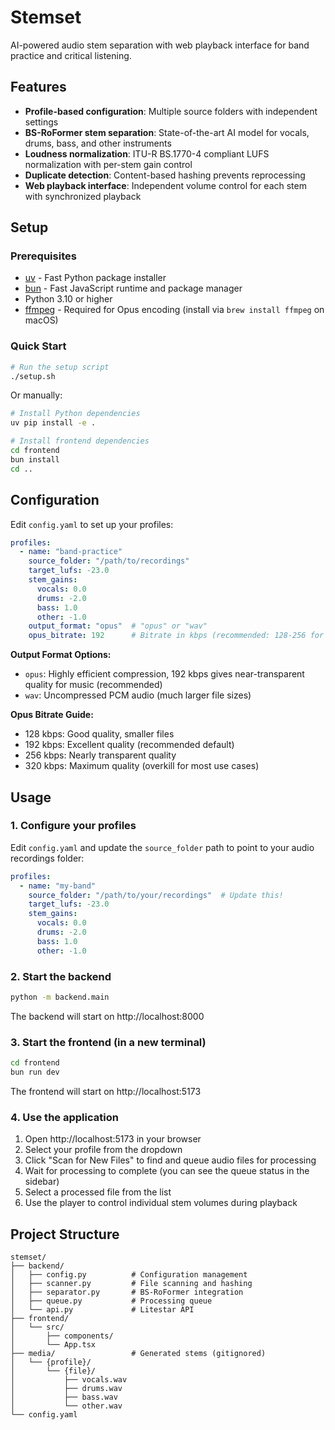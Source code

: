 # Stemset

AI-powered audio stem separation with web playback interface for band practice and critical listening.

## Features

- **Profile-based configuration**: Multiple source folders with independent settings
- **BS-RoFormer stem separation**: State-of-the-art AI model for vocals, drums, bass, and other instruments
- **Loudness normalization**: ITU-R BS.1770-4 compliant LUFS normalization with per-stem gain control
- **Duplicate detection**: Content-based hashing prevents reprocessing
- **Web playback interface**: Independent volume control for each stem with synchronized playback

## Setup

### Prerequisites

- [uv](https://docs.astral.sh/uv/) - Fast Python package installer
- [bun](https://bun.sh/) - Fast JavaScript runtime and package manager
- Python 3.10 or higher
- [ffmpeg](https://ffmpeg.org/) - Required for Opus encoding (install via `brew install ffmpeg` on macOS)

### Quick Start

```bash
# Run the setup script
./setup.sh
```

Or manually:

```bash
# Install Python dependencies
uv pip install -e .

# Install frontend dependencies
cd frontend
bun install
cd ..
```

## Configuration

Edit `config.yaml` to set up your profiles:

```yaml
profiles:
  - name: "band-practice"
    source_folder: "/path/to/recordings"
    target_lufs: -23.0
    stem_gains:
      vocals: 0.0
      drums: -2.0
      bass: 1.0
      other: -1.0
    output_format: "opus"  # "opus" or "wav"
    opus_bitrate: 192      # Bitrate in kbps (recommended: 128-256 for music)
```

**Output Format Options:**
- `opus`: Highly efficient compression, 192 kbps gives near-transparent quality for music (recommended)
- `wav`: Uncompressed PCM audio (much larger file sizes)

**Opus Bitrate Guide:**
- 128 kbps: Good quality, smaller files
- 192 kbps: Excellent quality (recommended default)
- 256 kbps: Nearly transparent quality
- 320 kbps: Maximum quality (overkill for most use cases)

## Usage

### 1. Configure your profiles

Edit `config.yaml` and update the `source_folder` path to point to your audio recordings folder:

```yaml
profiles:
  - name: "my-band"
    source_folder: "/path/to/your/recordings"  # Update this!
    target_lufs: -23.0
    stem_gains:
      vocals: 0.0
      drums: -2.0
      bass: 1.0
      other: -1.0
```

### 2. Start the backend

```bash
python -m backend.main
```

The backend will start on http://localhost:8000

### 3. Start the frontend (in a new terminal)

```bash
cd frontend
bun run dev
```

The frontend will start on http://localhost:5173

### 4. Use the application

1. Open http://localhost:5173 in your browser
2. Select your profile from the dropdown
3. Click "Scan for New Files" to find and queue audio files for processing
4. Wait for processing to complete (you can see the queue status in the sidebar)
5. Select a processed file from the list
6. Use the player to control individual stem volumes during playback

## Project Structure

```
stemset/
├── backend/
│   ├── config.py          # Configuration management
│   ├── scanner.py         # File scanning and hashing
│   ├── separator.py       # BS-RoFormer integration
│   ├── queue.py           # Processing queue
│   └── api.py             # Litestar API
├── frontend/
│   └── src/
│       ├── components/
│       └── App.tsx
├── media/                 # Generated stems (gitignored)
│   └── {profile}/
│       └── {file}/
│           ├── vocals.wav
│           ├── drums.wav
│           ├── bass.wav
│           └── other.wav
└── config.yaml
```
